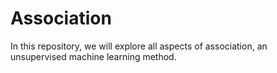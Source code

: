 # Association
In this repository, we will explore all aspects of association, an unsupervised machine learning method.
